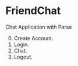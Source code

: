 FriendChat
==========

Chat Application with Parse

0. Create Account.
0. Login. 
0. Chat.
0. Logout.
